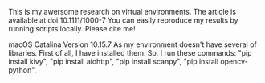 This is my awersome research on virtual environments. The article is available at doi:10.1111/1000-7 
You can easily reproduce my results by running scripts locally.
Please cite me!

macOS Catalina
Version 10.15.7
As my environment doesn't have several of libraries. First of all, I have installed them. 
So, I run these commands: "pip install kivy", "pip install aiohttp", "pip install scanpy", "pip install opencv-python".
